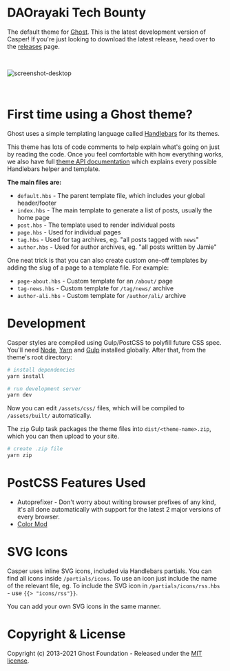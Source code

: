 # DAOrayaki Tech Bounty

The default theme for [Ghost](http://github.com/tryghost/ghost/). This is the latest development version of Casper! If you're just looking to download the latest release, head over to the [releases](https://github.com/TryGhost/Casper/releases) page.

&nbsp;

![screenshot-desktop](https://user-images.githubusercontent.com/353959/66987533-40eae100-f0c1-11e9-822e-cbaf38fb8e3f.png)

&nbsp;

# First time using a Ghost theme?

Ghost uses a simple templating language called [Handlebars](http://handlebarsjs.com/) for its themes.

This theme has lots of code comments to help explain what's going on just by reading the code. Once you feel comfortable with how everything works, we also have full [theme API documentation](https://ghost.org/docs/themes/) which explains every possible Handlebars helper and template.

**The main files are:**

- `default.hbs` - The parent template file, which includes your global header/footer
- `index.hbs` - The main template to generate a list of posts, usually the home page
- `post.hbs` - The template used to render individual posts
- `page.hbs` - Used for individual pages
- `tag.hbs` - Used for tag archives, eg. "all posts tagged with `news`"
- `author.hbs` - Used for author archives, eg. "all posts written by Jamie"

One neat trick is that you can also create custom one-off templates by adding the slug of a page to a template file. For example:

- `page-about.hbs` - Custom template for an `/about/` page
- `tag-news.hbs` - Custom template for `/tag/news/` archive
- `author-ali.hbs` - Custom template for `/author/ali/` archive


# Development

Casper styles are compiled using Gulp/PostCSS to polyfill future CSS spec. You'll need [Node](https://nodejs.org/), [Yarn](https://yarnpkg.com/) and [Gulp](https://gulpjs.com) installed globally. After that, from the theme's root directory:

```bash
# install dependencies
yarn install

# run development server
yarn dev
```

Now you can edit `/assets/css/` files, which will be compiled to `/assets/built/` automatically.

The `zip` Gulp task packages the theme files into `dist/<theme-name>.zip`, which you can then upload to your site.

```bash
# create .zip file
yarn zip
```

# PostCSS Features Used

- Autoprefixer - Don't worry about writing browser prefixes of any kind, it's all done automatically with support for the latest 2 major versions of every browser.
- [Color Mod](https://github.com/jonathantneal/postcss-color-mod-function)


# SVG Icons

Casper uses inline SVG icons, included via Handlebars partials. You can find all icons inside `/partials/icons`. To use an icon just include the name of the relevant file, eg. To include the SVG icon in `/partials/icons/rss.hbs` - use `{{> "icons/rss"}}`.

You can add your own SVG icons in the same manner.


# Copyright & License

Copyright (c) 2013-2021 Ghost Foundation - Released under the [MIT license](LICENSE).
